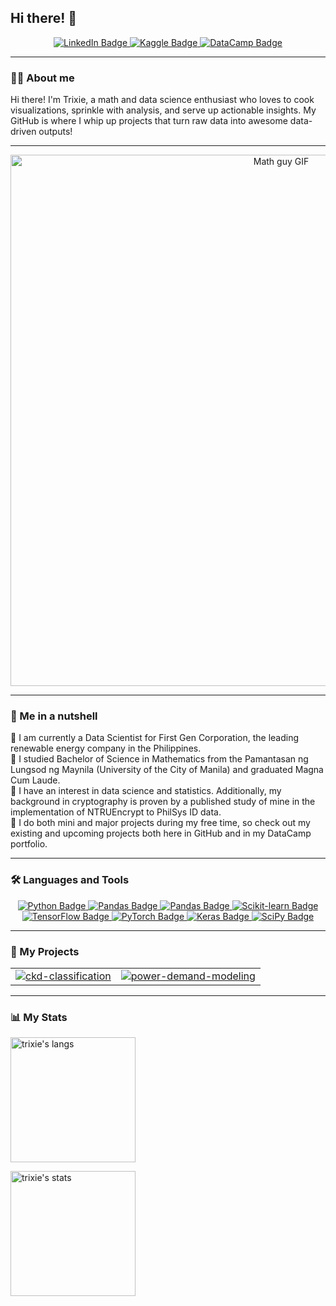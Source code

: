 ## Hi there! 👋

<!--
**Trixie18/Trixie18** is a ✨ _special_ ✨ repository because its `README.md` (this file) appears on your GitHub profile.

Here are some ideas to get you started:

- 🔭 I’m currently working on ...
- 🌱 I’m currently learning ...
- 👯 I’m looking to collaborate on ...
- 🤔 I’m looking for help with ...
- 💬 Ask me about ...
- 📫 How to reach me: ...
- 😄 Pronouns: ...
- ⚡ Fun fact: ...
-->

<div id="badges" align="center">
  <a href="https://www.linkedin.com/in/jtocampo/">
    <img src="https://img.shields.io/badge/LinkedIn-458588?style=for-the-badge&logo=linkedin&logoColor=white" alt="LinkedIn Badge"/>
  </a>
  <a href="https://www.kaggle.com/johntrixieocampo">
    <img src="https://img.shields.io/badge/Kaggle-d79921?style=for-the-badge&logo=kaggle&logoColor=white" alt="Kaggle Badge"/>
  </a>
  <a href="https://www.datacamp.com/portfolio/jtocampo0118">
    <img src="https://img.shields.io/badge/Datacamp-05192D?style=for-the-badge&logo=datacamp&logoColor=03E860" alt="DataCamp Badge"/>
  </a>
</div>

---

### 👨‍💻 About me 

Hi there! I'm Trixie, a math and data science enthusiast who loves to cook visualizations, sprinkle with analysis, and serve up actionable insights. My GitHub is where I whip up projects that turn raw data into awesome data-driven outputs!

---

<div align="center">
  <img src="https://media.giphy.com/media/v1.Y2lkPWVjZjA1ZTQ3enozYXcweXZiM2toeTdicXExNmZkbXZmMnYzMXU4bHFqcmZvdXF1YiZlcD12MV9naWZzX3NlYXJjaCZjdD1n/3o6Yg4GUVgIUg3bf7W/giphy.gif" width="850" alt="Math guy GIF"/>
</div>

---

### 🥜 Me in a nutshell

🌱 I am currently a Data Scientist for First Gen Corporation, the leading renewable energy company in the Philippines. <br>
🌱 I studied Bachelor of Science in Mathematics from the Pamantasan ng Lungsod ng Maynila (University of the City of Manila) and graduated Magna Cum Laude. <br>
🌱 I have an interest in data science and statistics. Additionally, my background in cryptography is proven by a published study of mine in the implementation of NTRUEncrypt to PhilSys ID data. <br>
🌱 I do both mini and major projects during my free time, so check out my existing and upcoming projects both here in GitHub and in my DataCamp portfolio. <br>

---

### 🛠️ Languages and Tools

<p align="center">
  <a href="https://www.python.org">
    <img src="https://img.shields.io/badge/Python-282828?style=for-the-badge&logo=python&logoColor=b8bb26" alt="Python Badge"/>
  </a>
  <a href="https://pandas.pydata.org/">
    <img src="https://img.shields.io/badge/Pandas-282828?style=for-the-badge&logo=pandas&logoColor=fbf1c7" alt="Pandas Badge"/>
  </a>
  <a href="https://numpy.org/">
    <img src="https://img.shields.io/badge/numpy-282828?style=for-the-badge&logo=numpy&logoColor=white" alt="Pandas Badge"/>
  </a>
  <a href="https://scikit-learn.org/">
    <img src="https://img.shields.io/badge/Scikit--Learn-282828?style=for-the-badge&logo=scikit-learn&logoColor=d79921" alt="Scikit-learn Badge"/>
  </a>
  <a href="https://www.tensorflow.org">
    <img src="https://img.shields.io/badge/TensorFlow-282828?style=for-the-badge&logo=tensorflow&logoColor=fe8019" alt="TensorFlow Badge"/>
  </a>
  <a href="https://pytorch.org/">
    <img src="https://img.shields.io/badge/PyTorch-282828?style=for-the-badge&logo=pytorch&logoColor=fb4934" alt="PyTorch Badge"/>
  </a>
  <a href="https://keras.org/">
    <img src="https://img.shields.io/badge/Keras-282828?style=for-the-badge&logo=Keras&logoColor=white" alt="Keras Badge"/>
  </a>
  <a href="https://scipy.org/">
    <img src="https://img.shields.io/badge/SciPy-282828?style=for-the-badge&logo=scipy&logoColor=%white" alt="SciPy Badge"/>
  </a>
</p>


---

### 👾 My Projects

<table>
  <tr>
    <td style="border: none;">
      <a href="https://github.com/Trixie18/ckd-classification-using-rf-gb-svm-knn">
        <img src="https://github-readme-stats.vercel.app/api/pin/?username=Trixie18&repo=ckd-classification-using-rf-gb-svm-knn&theme=gruvbox&hide_border=true" alt="ckd-classification" />
      </a>
    </td>
    <td style="border: none;">
      <a href="https://github.com/Trixie18/power-demand-modeling">
        <img src="https://github-readme-stats.vercel.app/api/pin/?username=Trixie18&repo=power-demand-modeling&theme=gruvbox&hide_border=true" alt="power-demand-modeling" />
      </a>
    </td>
  </tr>
</table>

---

### 📊 My Stats

<p align="left">
  <img height=200 align="center" src="https://github-readme-stats.vercel.app/api/top-langs?username=Trixie18&layout=compact&langs_count=8&theme=gruvbox" alt="trixie's langs" />
</p>

<p align="left">
  <img height=200 align="center" src="https://github-readme-stats.vercel.app/api?username=Trixie18&rank_icon=github&theme=gruvbox" alt="trixie's stats"/>
</p>


